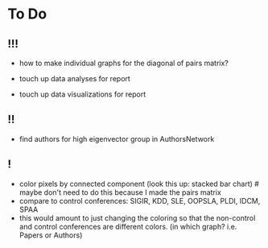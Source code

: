 # To Do

## !!!

- how to make individual graphs for the diagonal of pairs matrix?

- touch up data analyses for report
- touch up data visualizations for report

## !!

- find authors for high eigenvector group in AuthorsNetwork

## !

- color pixels by connected component (look this up: stacked bar chart) # maybe don't need to do this because I made the pairs matrix
- compare to control conferences: SIGIR, KDD, SLE, OOPSLA, PLDI, IDCM, SPAA
- this would amount to just changing the coloring so that the non-control and control conferences are different colors. (in which graph? i.e. Papers or Authors)

